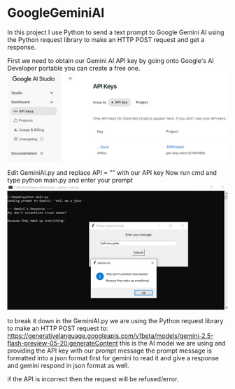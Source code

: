 # GoogleGeminiAI
In this project I use Python to send a text prompt to Google Gemini AI using the Python request library to make an HTTP POST request and get a response.

First we need to obtain our Gemini AI API key by going onto Google's AI Developer portable you can create a free one.
![Screenshot](https://github.com/jasnnh/GoogleGeminiAI/blob/main/1.jpg)

Edit GeminiAI.py and replace API = "" with our API key
Now run cmd and type python main.py and enter your prompt
![Screenshot](https://github.com/jasnnh/GoogleGeminiAI/blob/main/2.jpg)

to break it down in the GeminiAI.py we are using the Python request library to make an HTTP POST request to:
https://generativelanguage.googleapis.com/v1beta/models/gemini-2.5-flash-preview-05-20:generateContent
this is the AI model we are using and providing the API key with our prompt message
the prompt message is formatted into a json format first for gemini to read it and give a response and
gemini respond in json format as well.

if the API is incorrect then the request will be refused/error.
